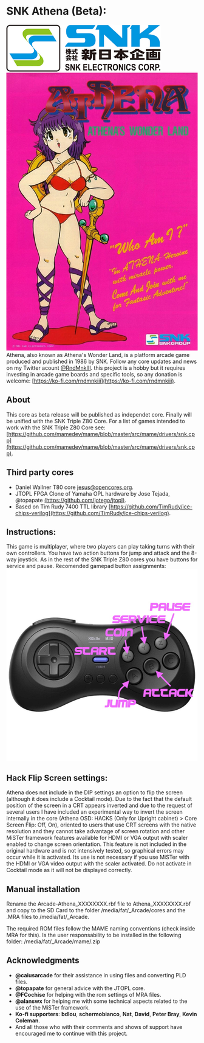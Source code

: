 # SNK Athena (Beta):
![SNK logo](/docs/snk_corp_logo.png)
![Game Flyer](/docs/Athena_flyer.png)
Athena, also known as Athena's Wonder Land, is a platform arcade game produced and published in 1986 by SNK.
Follow any core updates and news on my Twitter acount [@RndMnkIII](https://twitter.com/RndMnkIII). this project is a hobby but it requires investing in arcade game boards and specific tools, so any donation is welcome: [https://ko-fi.com/rndmnkiii](https://ko-fi.com/rndmnkiii).

## About
This core as beta release will be published as independet core. Finally will be unified with the SNK Triple Z80 Core. For a list of games intended to work with the SNK Triple Z80 Core see:
[https://github.com/mamedev/mame/blob/master/src/mame/drivers/snk.cpp](https://github.com/mamedev/mame/blob/master/src/mame/drivers/snk.cpp).  

## Third party cores
* Daniel Wallner T80 core [jesus@opencores.org](https://opencores.org/projects/t80).
* JTOPL FPGA Clone of Yamaha OPL hardware by Jose Tejada, @topapate [(https://github.com/jotego/jtopl)](https://github.com/jotego/jtopl).
* Based on Tim Rudy 7400 TTL library [https://github.com/TimRudy/ice-chips-verilog](https://github.com/TimRudy/ice-chips-verilog).

## Instructions:
This game is multiplayer, where two players can play taking turns with their own controllers. You have two action buttons for jump and attack and the 8-way joystick. As in the rest of the SNK Triple Z80 cores you have buttons for service and pause. Recomended gamepad button assignments:
![gamepad buttons](/docs/Athena_btn_map.jpg)

## Hack Flip Screen settings:
Athena does not include in the DIP settings an option to flip the screen (although it does include a Cocktail mode). Due to the fact that the default position of the screen in a CRT appears inverted and due to the request of several users I have included an experimental way to invert the screen internally in the core (Athena OSD: HACKS (Only for Upright cabinet) > Core Screen Flip: Off, On), oriented to users that use CRT screens with the native resolution and they cannot take advantage of screen rotation and other MiSTer framework features available for HDMI or VGA output with scaler enabled to change screen orientation. This feature is not included in the original hardware and is not intensively tested, so graphical errors may occur while it is activated. Its use is not necessary if you use MiSTer with the HDMI or VGA video output with the scaler activated. Do not activate in Cocktail mode as it will not be displayed correctly.

## Manual installation
Rename the Arcade-Athena_XXXXXXXX.rbf file to Athena_XXXXXXXX.rbf and copy to the SD Card to the folder  /media/fat/_Arcade/cores and the .MRA files to /media/fat/_Arcade.

The required ROM files follow the MAME naming conventions (check inside MRA for this). Is the user responsability to be installed in the following folder:
/media/fat/_Arcade/mame/<mame rom>.zip

## Acknowledgments
* __@caiusarcade__ for their assistance in using files and converting PLD files.
* __@topapate__ for general advice with the JTOPL core.
* __@FCochise__ for helping with the rom settings of MRA files.
* __@alanswx__ for helping me with some technical aspects related to the use of the MiSTer framework.
* __Ko-fi supporters__: __bdlou__, __schermobianco__, __Nat__, __David__, __Peter Bray__, __Kevin Coleman__.
* And all those who with their comments and shows of support have encouraged me to continue with this project.



